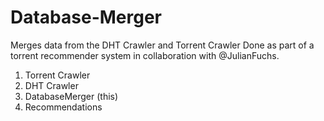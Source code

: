 # Database-Merger
Merges data from the DHT Crawler and Torrent Crawler
Done as part of a torrent recommender system in collaboration with @JulianFuchs.
1. Torrent Crawler
2. DHT Crawler 
3. DatabaseMerger (this)
4. Recommendations
